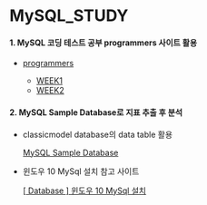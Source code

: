 # MySQL_STUDY

#### 1. MySQL 코딩 테스트 공부 programmers 사이트 활용

   - [programmers](https://programmers.co.kr/learn/challenges)

      - [WEEK1](https://github.com/heeseo11/MySQL_STUDY/tree/main/Week1)
      - [WEEK2](https://github.com/heeseo11/MySQL_STUDY/tree/main/Week2)

#### 2. MySQL Sample Database로 지표 추출 후 분석

   - classicmodel database의 data table 활용

      [MySQL Sample Database](https://www.mysqltutorial.org/mysql-sample-database.aspx/)

   - 윈도우 10 MySql 설치 참고 사이트

      [[ Database ] 윈도우 10 MySql 설치](https://goddaehee.tistory.com/277)
